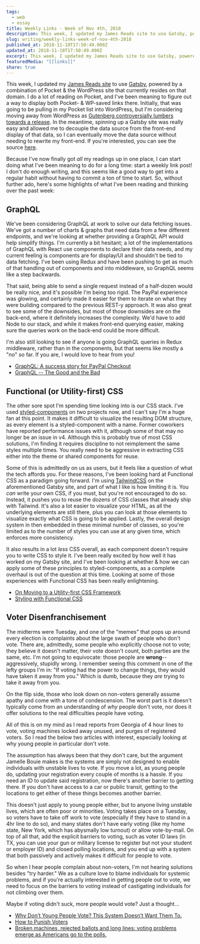```yaml
---
tags:
  - web
  - essay
title: Weekly Links - Week of Nov 4th, 2018
description: This week, I updated my James Reads site to use Gatsby, powered by a combination of Pocket & the WordPress site that currently resides on that domain. I do a lot of reading on Pocket, and I’ve been meaning to figure out a way to display both Pocket- & WP-saved links there. Initially, that was \[…]
slug: writing/weekly-links-week-of-nov-4th-2018
published_at: 2018-11-10T17:50:49.000Z
updated_at: 2018-11-10T17:50:49.000Z
excerpt: This week, I updated my James Reads site to use Gatsby, powered by a combination of Pocket & the WordPress site that currently resides on that domain. I do a lot of reading on Pocket, and I’ve been meaning to figure out a way to display both Pocket- & WP-saved links there. Initially, that was \[…]
featuredMedia: "[[links]]"
share: true
---
```


This week, I updated my [James Reads site](https://jamesdigioia.com/reading/) to use [Gatsby](http://gatsbyjs.org), powered by a combination of Pocket & the WordPress site that currently resides on that domain. I do a lot of reading on Pocket, and I've been meaning to figure out a way to display both Pocket- & WP-saved links there. Initially, that was going to be pulling in my Pocket list into WordPress, but I'm considering moving away from WordPress as [Gutenberg controversially lumbers towards a release](https://wptavern.com/calls-to-delay-wordpress-5-0-increase-developers-cite-usability-concerns-and-numerous-bugs-in-gutenberg). In the meantime, spinning up a Gatsby site was really easy and allowed me to decouple the data source from the front-end display of that data, so I can eventually move the data source without needing to rewrite my front-end. If you're interested, you can see the source [here](https://github.com/mAAdhaTTah/frontend).

Because I've now finally got _all_ my readings up in one place, I can start doing what I've been meaning to do for a long time: start a weekly link post! I don't do enough writing, and this seems like a good way to get into a regular habit without having to commit a ton of time to start. So, without further ado, here's some highlights of what I've been reading and thinking over the past week:

## GraphQL

We've been considering GraphQL at work to solve our data fetching issues. We've got a number of charts & graphs that need data from a few different endpoints, and we're looking at whether providing a GraphQL API would help simplify things. I'm currently a bit hesitant; a lot of the implementations of GraphQL with React use components to declare their data needs, and my current feeling is components are for display/UI and shouldn't be tied to data fetching. I've been using Redux and have been pushing to get as much of that handling out of components and into middleware, so GraphQL seems like a step backwards.

That said, being able to send a single request instead of a half-dozen would be really nice, and it's possible I'm being too rigid. The PayPal experience was glowing, and certainly made it easier for them to iterate on what they were building compared to the previous REST-y approach. It was also great to see some of the downsides, but most of those downsides are on the back-end, where it definitely increases the complexity. We'd have to add Node to our stack, and while it makes front-end querying easier, making sure the queries work on the back-end could be more difficult.

I'm also still looking to see if anyone is going GraphQL queries in Redux middleware, rather than in the components, but that seems like mostly a "no" so far. If you are, I would love to hear from you!

- [GraphQL: A success story for PayPal Checkout](https://medium.com/paypal-engineering/graphql-a-success-story-for-paypal-checkout-3482f724fb53)
- [GraphQL -- The Good and the Bad](https://scotch.io/tutorials/graphql-the-good-and-the-bad)

## Functional (or Utility-first) CSS

The other sore spot I'm spending time looking into is our CSS stack. I've used [styled-components](https://styled-components.com) on two projects now, and I can't say I'm a huge fan at this point. It makes it difficult to visualize the resulting DOM structure, as every element is a styled-component with a name. Former coworkers have reported performance issues with it, although some of that may no longer be an issue in v4. Although this is probably true of most CSS solutions, I'm finding it requires discipline to not reimplement the same styles multiple times. You really need to be aggressive in extracting CSS either into the theme or shared components for reuse.

Some of this is admittedly on us as users, but it feels like a question of what the tech affords you. For these reasons, I've been looking hard at Functional CSS as a paradigm going forward. I'm using [TailwindCSS](https://tailwindcss.com) on the aforementioned Gatsby site, and part of what I like is how limiting it is. You _can_ write your own CSS, if you must, but you're not encouraged to do so. Instead, it pushes you to reuse the dozens of CSS classes that already ship with Tailwind. It's also a lot easier to visualize your HTML, as all the underlying elements are still there, plus you can look at those elements to visualize exactly what CSS is going to be applied. Lastly, the overall design system in then embedded in these minimal number of classes, so you're limited as to the number of styles you can use at any given time, which enforces more consistency.

It also results in a lot _less_ CSS overall, as each component doesn't require you to write CSS to style it. I've been really excited by how well it has worked on my Gatsby site, and I've been looking at whether & how we can apply some of these principles to styled-components, as a complete overhaul is out of the question at this time. Looking at some of those experiences with Functional CSS has been really enlightening.

- [On Moving to a Utility-first CSS Framework](https://familiar.studio/blog/utility-first-css-framework)
- [Styling with Functional CSS](https://blog.rangle.io/styling-with-functional-css/)

## Voter Disenfranchisement

The midterms were Tuesday, and one of the "memes" that pops up around every election is complaints about the large swath of people who don't vote. There are, admittedly, some people who explicitly choose not to vote; they believe it doesn't matter, their vote doesn't count, both parties are the same, etc. I'm not going to equivocate: those people are **wrong**--aggressively, stupidly wrong. I remember seeing this comment in one of the lefty groups I'm in: "If voting had the power to change things, they would have taken it away from you." Which is dumb, because they _are_ trying to take it away from you.

On the flip side, those who look down on non-voters generally assume apathy and come with a tone of condescension. The worst part is it doesn't typically come from an understanding of _why_ people don't vote, nor does it offer solutions to the real difficulties people have voting.

All of this is on my mind as I read reports from Georgia of 4 hour lines to vote, voting machines locked away unused, and purges of registered voters. So I read the below two articles with interest, especially looking at why young people in particular don't vote.

The assumption has always been that they don't care, but the argument Jamelle Bouie makes is the systems are simply not designed to enable individuals with unstable lives to vote. If you move a lot, as young people do, updating your registration every couple of months is a hassle. If you need an ID to update said registration, now there's another barrier to getting there. If you don't have access to a car or public transit, getting to the locations to get either of these things becomes another barrier.

This doesn't just apply to young people either, but to anyone living unstable lives, which are often poor or minorities. Voting takes place on a Tuesday, so voters have to take off work to vote (especially if they have to stand in a 4hr line to do so), and many states don't have early voting (like my home state, New York, which has abysmally low turnout) or allow vote-by-mail. On top of all that, add the explicit barriers to voting, such as voter ID laws (in TX, you can use your gun or military license to register but not your student or employer ID) and closed polling locations, and you end up with a system that both passively and actively makes it difficult for people to vote.

So when I hear people complain about non-voters, I'm not hearing solutions besides "try harder." We as a culture love to blame individuals for systemic problems, and if you're actually interested in getting people out to vote, we need to focus on the barriers to voting instead of castigating individuals for not climbing over them.

Maybe if voting didn't suck, more people would vote? Just a thought...

- [Why Don’t Young People Vote? This System Doesn’t Want Them To.](https://slate.com/news-and-politics/2018/11/voter-registration-young-people-apathy.html)
- [How to Punish Voters](https://www.nytimes.com/2018/10/31/opinion/election-voting-rights-fraud-prosecutions.html)
- [Broken machines, rejected ballots and long lines: voting problems emerge as Americans go to the polls.](https://www.washingtonpost.com/politics/broken-machines-rejected-ballots-and-long-lines-voting-problems-emerge-as-americans-go-to-the-polls/2018/11/06/ffd11e52-dfa8-11e8-b3f0-62607289efee_story.html)
